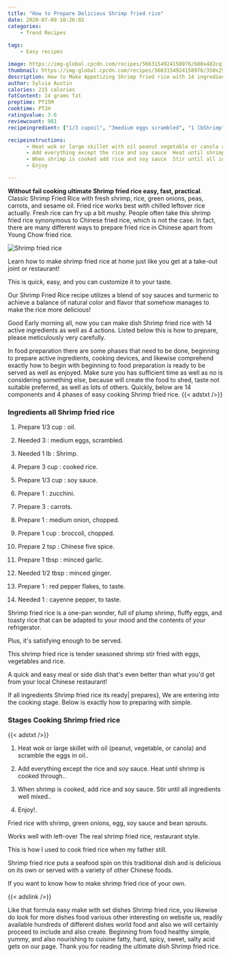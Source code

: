 ```yaml
---
title: "How to Prepare Delicious Shrimp fried rice"
date: 2020-07-09 10:26:02
categories:
    - Trend Recipes
    
tags:
    - Easy recipes

image: https://img-global.cpcdn.com/recipes/5663154924158976/680x482cq70/shrimp-fried-rice-recipe-main-photo.jpg
thumbnail: https://img-global.cpcdn.com/recipes/5663154924158976/350x250cq70/shrimp-fried-rice-recipe-main-photo.jpg
description: How to Make Appetizing Shrimp fried rice with 14 ingredients and 4 stages of easy cooking.
author: Sylvia Austin
calories: 215 calories
fatContent: 14 grams fat
preptime: PT15M
cooktime: PT1H
ratingvalue: 3.6
reviewcount: 981
recipeingredient: ["1/3 cupoil", "3medium eggs scrambled", "1 lbShrimp", "3 cupcooked rice", "1/3 cupsoy sauce", "1zucchini", "3carrots", "1medium onion chopped", "1 cupbroccoli chopped", "2 tspChinese five spice", "1 tbspminced garlic", "1/2 tbspminced ginger", "1red pepper flakes to taste", "1cayenne pepper to taste"]

recipeinstructions: 
      - Heat wok or large skillet with oil peanut vegetable or canola and scramble the eggs in oil 
      - Add everything except the rice and soy sauce  Heat until shrimp is cooked through 
      - When shrimp is cooked add rice and soy sauce  Stir until all ingredients well mixed 
      - Enjoy

---
```




**Without fail cooking ultimate Shrimp fried rice easy, fast, practical**. Classic Shrimp Fried Rice with fresh shrimp, rice, green onions, peas, carrots, and sesame oil. Fried rice works best with chilled leftover rice actually. Fresh rice can fry up a bit mushy. People often take this shrimp fried rice synonymous to Chinese fried rice, which is not the case. In fact, there are many different ways to prepare fried rice in Chinese apart from Young Chow fried rice.


![Shrimp fried rice](https://img-global.cpcdn.com/recipes/5663154924158976/680x482cq70/shrimp-fried-rice-recipe-main-photo.jpg "Shrimp fried rice")



Learn how to make shrimp fried rice at home just like you get at a take-out joint or restaurant!

This is quick, easy, and you can customize it to your taste.

Our Shrimp Fried Rice recipe utilizes a blend of soy sauces and turmeric to achieve a balance of natural color and flavor that somehow manages to make the rice more delicious!


Good Early morning all, now you can make dish Shrimp fried rice with 14 active ingredients as well as 4 actions. Listed below this is how to prepare, please meticulously very carefully.

In food preparation there are some phases that need to be done, beginning to prepare active ingredients, cooking devices, and likewise comprehend exactly how to begin with beginning to food preparation is ready to be served as well as enjoyed. Make sure you has sufficient time as well as no is considering something else, because will create the food to shed, taste not suitable preferred, as well as lots of others. Quickly, below are 14 components and 4 phases of easy cooking Shrimp fried rice.
{{< adstxt />}}

### Ingredients all Shrimp fried rice


1. Prepare 1/3 cup : oil.

1. Needed 3 : medium eggs, scrambled.

1. Needed 1 lb : Shrimp.

1. Prepare 3 cup : cooked rice.

1. Prepare 1/3 cup : soy sauce.

1. Prepare 1 : zucchini.

1. Prepare 3 : carrots.

1. Prepare 1 : medium onion, chopped.

1. Prepare 1 cup : broccoli, chopped.

1. Prepare 2 tsp : Chinese five spice.

1. Prepare 1 tbsp : minced garlic.

1. Needed 1/2 tbsp : minced ginger.

1. Prepare 1 : red pepper flakes, to taste.

1. Needed 1 : cayenne pepper, to taste.


Shrimp fried rice is a one-pan wonder, full of plump shrimp, fluffy eggs, and toasty rice that can be adapted to your mood and the contents of your refrigerator.

Plus, it&#39;s satisfying enough to be served.

This shrimp fried rice is tender seasoned shrimp stir fried with eggs, vegetables and rice.

A quick and easy meal or side dish that&#39;s even better than what you&#39;d get from your local Chinese restaurant!


If all ingredients Shrimp fried rice its ready| prepares}, We are entering into the cooking stage. Below is exactly how to preparing with simple.

### Stages Cooking Shrimp fried rice

{{< adstxt />}}


1. Heat wok or large skillet with oil (peanut, vegetable, or canola) and scramble the eggs in oil..



1. Add everything except the rice and soy sauce.  Heat until shrimp is cooked through..



1. When shrimp is cooked, add rice and soy sauce.  Stir until all ingredients well mixed..



1. Enjoy!.




Fried rice with shrimp, green onions, egg, soy sauce and bean sprouts.

Works well with left-over The real shrimp fried rice, restaurant style.

This is how I used to cook fried rice when my father still.

Shrimp fried rice puts a seafood spin on this traditional dish and is delicious on its own or served with a variety of other Chinese foods.

If you want to know how to make shrimp fried rice of your own.


{{< adslink />}}

Like that formula easy make with set dishes Shrimp fried rice, you likewise do look for more dishes food various other interesting on website us, readily available hundreds of different dishes world food and also we will certainly proceed to include and also create. Beginning from food healthy simple, yummy, and also nourishing to cuisine fatty, hard, spicy, sweet, salty acid gets on our page. Thank you for reading the ultimate dish Shrimp fried rice.
